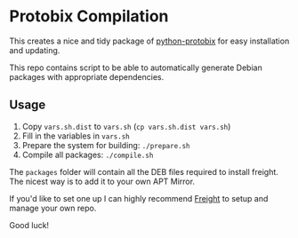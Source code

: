 Protobix Compilation
===================

This creates a nice and tidy package of [python-protobix](https://github.com/jbfavre/python-protobix) for easy installation and updating.

This repo contains script to be able to automatically generate Debian packages with appropriate dependencies.

Usage
-------------

 1. Copy `vars.sh.dist` to `vars.sh` (`cp vars.sh.dist vars.sh`)
 2. Fill in the variables in `vars.sh`
 3. Prepare the system for building: `./prepare.sh`
 4. Compile all packages: `./compile.sh`

The `packages` folder will contain all the DEB files required to install freight. The nicest way is to add it to your own APT Mirror.

If you'd like to set one up I can highly recommend [Freight](https://github.com/freight-team/freight) to setup and manage your own repo.

Good luck!
